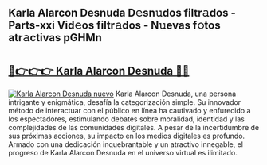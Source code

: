 ## Karla Alarcon Desnuda D𝚎sn𝚞dos filtr𝚊dos - Parts-xxi Vid𝚎os filtr𝚊dos - N𝚞evas f𝚘tos atr𝚊ctivas pGHMn

# <h2><a href="http://mb88gjw.tromn.icu/?c=Karla+Alarcon+Desnuda">🔗👉👉👉 Karla Alarcon Desnuda 🔗🔗</a></h2>

[![Karla Alarcon Desnuda nuevo](https://i.imgur.com/pEAQMta.gif)](http://mb88gjw.tromn.icu/?c=Karla+Alarcon+Desnuda)
Karla Alarcon Desnuda, una persona intrigante y enigmática, desafía la categorización simple. Su innovador método de interactuar con el público en línea ha cautivado y enfurecido a los espectadores, estimulando debates sobre moralidad, identidad y las complejidades de las comunidades digitales. A pesar de la incertidumbre de sus próximas acciones, su impacto en los medios digitales es profundo. Armado con una dedicación inquebrantable y un atractivo innegable, el progreso de Karla Alarcon Desnuda en el universo virtual es ilimitado.
